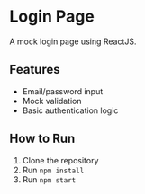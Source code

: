 # Login Page

A mock login page using ReactJS.

## Features
- Email/password input
- Mock validation
- Basic authentication logic

## How to Run
1. Clone the repository
2. Run `npm install`
3. Run `npm start`